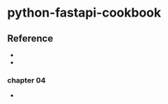 # python-fastapi-cookbook

## Reference

* [](https://myapollo.com.tw/blog/begin-to-asyncio/)
* [](https://blog.wei-lee.me/posts/tech/2020/03/python-table-manners-commitizen/#commitizen_2)

### chapter 04

* [](https://medium.com/@bhuwan.pandey9867/github-authentication-with-python-fastapi-446a20e60d5a)
